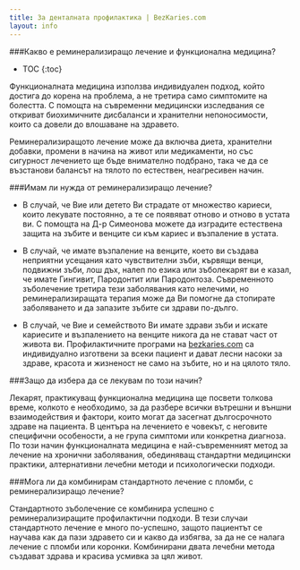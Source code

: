 ```yaml
---
title: За денталната профилактика | BezKaries.com
layout: info
---
```


###Какво е реминерализиращо лечение и функционална медицина?

* TOC
{:toc}

Функционалната медицина използва индивидуален подход, който достига до корена на проблема, а не третира само симптомите на болестта. С помощта на съвременни медицински изследвания се откриват биохимичните дисбаланси и хранителни непоносимости, които са довели до влошаване на здравето.<br />

Реминерализиращото лечение може да включва диета, хранителни добавки, промени в начина на живот или медикаменти, но със сигурност лечението ще бъде внимателно подбрано, така че да се възстанови балансът на тялото по естествен, неагресивен начин.<br />

###Имам ли нужда от реминерализиращо лечение?

- В случай, че Вие или детето Ви страдате от множество кариеси, които лекувате постоянно, а те се появяват отново и отново в устата ви. С помощта на Д-р Симеонова можете да изградите естествена защита на зъбите и венците си към кариес и възпаление в устата.<br />

- В случай, че имате възпаление на венците, което ви създава неприятни усещания като чувствителни зъби, кървящи венци, подвижни зъби, лош дъх, налеп по езика или зъболекарят ви е казал, че имате Гингивит, Пародонтит или Пародонтоза. Съвременното зъболечение третира тези заболявания като нелечими, но реминерализиращата терапия може да Ви помогне да стопирате заболяването и да запазите зъбите си здрави по-дълго.<br />

- В случай, че Вие и семейството Ви имате здрави зъби и искате кариесите и възпалението на венците никога да не стават част от живота ви. Профилактичните програми на [bezkaries.com](www.bezkaries.com) са индивидуално изготвени за всеки пациент и дават лесни насоки за здраве, красота и жизненост не само на зъбите, но и на цялото тяло.<br />

###Защо да избера да се лекувам по този начин?

Лекарят, практикуващ функционална медицина ще посвети толкова време, колкото е необходимо, за да разбере всички вътрешни и външни взаимодействия и фактори, които могат да засегнат дългосрочното здраве на пациента. В центъра на лечението е човекът, с неговите специфични особености, а не група симптоми или конкретна диагноза. По този начин функционалната медицина е най-съвременният метод за лечение на хронични заболявания, обединяващ стандартни медицински практики, алтернативни лечебни методи и психологически подходи. 

###Мога ли да комбинирам стандартното лечение с пломби, с реминерализиращо лечение?

Стандартното зъболечение се комбинира успешно с реминерализиращите профилактични подходи. В тези случаи стандартното лечение е много по-успешно, защото пациентът се научава как да пази здравето си и какво да избягва, за да не се налага лечение с пломби или коронки. Комбинирани двата лечебни метода създават здрава и красива усмивка за цял живот.